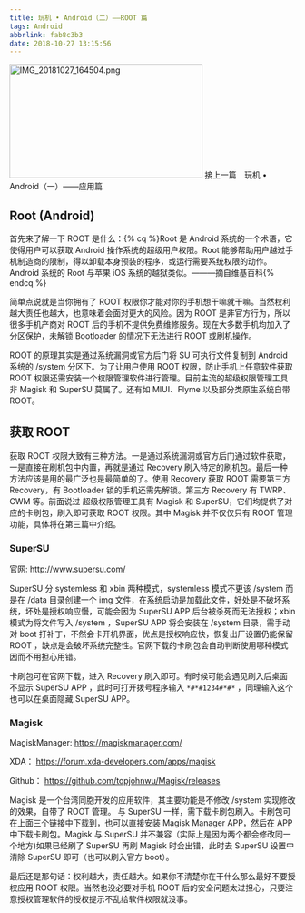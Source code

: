 ```yaml
---
title: 玩机 • Android（二）——ROOT 篇
tags: Android
abbrlink: fab8c3b3
date: 2018-10-27 13:15:56
---
```

<img src="https://i.loli.net/2018/10/27/5bd426631e6dc.png" alt="IMG_20181027_164504.png" height="200" width="340"/>
<!--more-->
接上一篇　<a herf="https://blog.timelless.xyz/posts/9e7b6f05.html" >玩机 • Android（一）——应用篇 </a>

## Root (Android)

首先来了解一下 ROOT 是什么：{% cq %}Root 是 Android 系统的一个术语，它使得用户可以获取 Android 操作系统的超级用户权限。Root 能够帮助用户越过手机制造商的限制，得以卸载本身预装的程序，或运行需要系统权限的动作。Android 系统的 Root 与苹果 iOS 系统的越狱类似。———摘自维基百科{% endcq %}

简单点说就是当你拥有了 ROOT 权限你才能对你的手机想干嘛就干嘛。当然权利越大责任也越大，也意味着会面对更大的风险。因为 ROOT 是非官方行为，所以很多手机产商对 ROOT 后的手机不提供免费维修服务。现在大多数手机均加入了分区保护，未解锁 Bootloader 的情况下无法进行 ROOT 或刷机操作。

ROOT 的原理其实是通过系统漏洞或官方后门将 SU 可执行文件复制到 Android 系统的 /system 分区下。为了让用户使用 ROOT 权限，防止手机上任意软件获取 ROOT 权限还需安装一个权限管理软件进行管理。目前主流的超级权限管理工具非 Magisk 和 SuperSU 莫属了。还有如 MIUI、Flyme 以及部分类原生系统自带 ROOT。

## 获取 ROOT

获取 ROOT 权限大致有三种方法。一是通过系统漏洞或官方后门通过软件获取，一是直接在刷机包中内置，再就是通过 Recovery 刷入特定的刷机包。最后一种方法应该是用的最广泛也是最简单的了。使用 Recovery 获取 ROOT 需要第三方 Recovery，有 Bootloader 锁的手机还需先解锁。第三方 Recovery 有 TWRP、CWM 等。前面说过 超级权限管理工具有 Magisk 和 SuperSU，它们均提供了对应的卡刷包，刷入即可获取 ROOT 权限。其中 Magisk 并不仅仅只有 ROOT 管理功能，具体将在第三篇中介绍。

### SuperSU

 官网: <http://www.supersu.com/>

SuperSU 分 systemless 和 xbin 两种模式，systemless 模式不更该 /system 而是在 /data 目录创建一个 img 文件，在系统启动是加载此文件，好处是不破坏系统，坏处是授权响应慢，可能会因为 SuperSU APP 后台被杀死而无法授权；xbin 模式为将文件写入 /system ，SuperSU APP 将会安装在 /system 目录，需手动对 boot 打补丁，不然会卡开机界面，优点是授权响应快，恢复出厂设置仍能保留 ROOT ，缺点是会破坏系统完整性。官网下载的卡刷包会自动判断使用哪种模式因而不用担心用错。

卡刷包可在官网下载，进入 Recovery 刷入即可。有时候可能会遇见刷入后桌面不显示 SuperSU APP ，此时可打开拨号程序输入 `*#*#1234#*#*` ，同理输入这个也可以在桌面隐藏 SuperSU APP。

### Magisk

MagiskManager: <https://magiskmanager.com/>

XDA： <https://forum.xda-developers.com/apps/magisk>

Github： <https://github.com/topjohnwu/Magisk/releases>

Magisk 是一个台湾同胞开发的应用软件，其主要功能是不修改 /system 实现修改的效果，自带了 ROOT 管理。
与 SuperSU 一样，需下载卡刷包刷入。卡刷包可在上面三个链接中下载到，也可以直接安装 Magisk Manager APP，然后在 APP 中下载卡刷包。Magisk 与 SuperSU 并不兼容（实际上是因为两个都会修改同一个地方)如果已经刷了 SuperSU 再刷 Magisk 时会出错，此时去 SuperSU 设置中清除 SuperSU 即可（也可以刷入官方 boot）。

最后还是那句话：权利越大，责任越大。如果你不清楚你在干什么那么最好不要授权应用 ROOT 权限。当然也没必要对手机 ROOT 后的安全问题太过担心，只要注意授权管理软件的授权提示不乱给软件权限就没事。